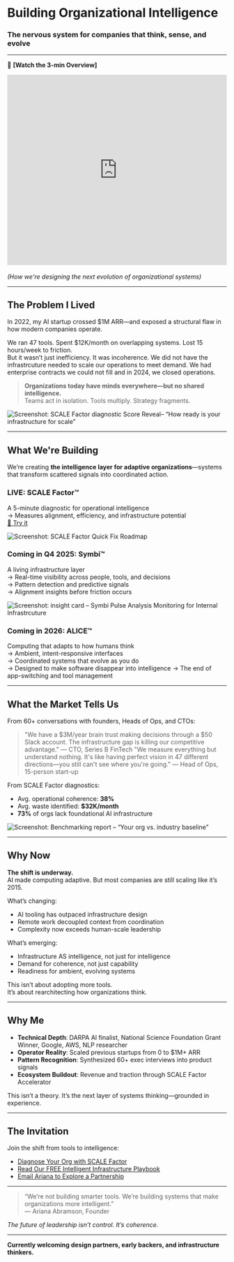 # Building Organizational Intelligence 
### The nervous system for companies that think, sense, and evolve

---

🎥 **[Watch the 3-min Overview] <div style="position: relative; padding-bottom: 86.53846153846155%; height: 0;"><iframe src="https://www.loom.com/embed/583c995397264bd69f55ab7bbc2c7d30?sid=0dbe35e7-0591-4f37-ac31-e207164f57e9" frameborder="0" webkitallowfullscreen mozallowfullscreen allowfullscreen style="position: absolute; top: 0; left: 0; width: 100%; height: 100%;"></iframe></div>**  
*(How we're designing the next evolution of organizational systems)*

---

## The Problem I Lived

In 2022, my AI startup crossed $1M ARR—and exposed a structural flaw in how modern companies operate.

We ran 47 tools. Spent $12K/month on overlapping systems. Lost 15 hours/week to friction.  
But it wasn’t just inefficiency. It was incoherence. We did not have the infrastrcuture needed to scale our operations to meet demand. We had enterprise contracts we could not fill and in 2024, we closed operations. 

> **Organizations today have minds everywhere—but no shared intelligence.**  
> Teams act in isolation. Tools multiply. Strategy fragments.

![Screenshot: SCALE Factor diagnostic Score Reveal– “How ready is your infrastructure for scale”](./screenshots/scalefactor-1.png)

---

## What We're Building

We’re creating **the intelligence layer for adaptive organizations**—systems that transform scattered signals into coordinated action.

### LIVE: SCALE Factor™  
A 5-minute diagnostic for operational intelligence  
→ Measures alignment, efficiency, and infrastructure potential  
[🔗 Try it](https://scalefactor.nadis.ai)

![Screenshot: SCALE Factor Quick Fix Roadmap](./screenshots/scalefactor-2.png)

### Coming in Q4 2025: Symbi™  
A living infrastructure layer  
→ Real-time visibility across people, tools, and decisions  
→ Pattern detection and predictive signals  
→ Alignment insights before friction occurs

![Screenshot: insight card – Symbi Pulse Analysis Monitoring for Internal Infrastrcuture](./screenshots/symbi-screenshot.png)

### Coming in 2026: ALICE™  
Computing that adapts to how humans think  
→ Ambient, intent-responsive interfaces  
→ Coordinated systems that evolve as you do  
→ Designed to make software disappear into intelligence
→ The end of app-switching and tool management

---

## What the Market Tells Us

From 60+ conversations with founders, Heads of Ops, and CTOs:

> "We have a $3M/year brain trust making decisions through a $50 Slack account. The infrastructure gap is killing our competitive advantage." 
> — CTO, Series B FinTech
> "We measure everything but understand nothing. It's like having perfect vision in 47 different directions—you still can't see where you're going."
> — Head of Ops, 15-person start-up


From SCALE Factor diagnostics:
- Avg. operational coherence: **38%**  
- Avg. waste identified: **$32K/month**  
- **73%** of orgs lack foundational AI infrastructure

![Screenshot: Benchmarking report – “Your org vs. industry baseline”](./screenshots/scalefactor-3.png)

---

## Why Now

**The shift is underway.**  
AI made computing adaptive. But most companies are still scaling like it’s 2015.

What’s changing:
- AI tooling has outpaced infrastructure design  
- Remote work decoupled context from coordination  
- Complexity now exceeds human-scale leadership

What’s emerging:
- Infrastructure AS intelligence, not just for intelligence 
- Demand for coherence, not just capability  
- Readiness for ambient, evolving systems

This isn’t about adopting more tools.  
It’s about rearchitecting how organizations think.

---

## Why Me

- **Technical Depth**: DARPA AI finalist, National Science Foundation Grant Winner, Google, AWS, NLP researcher  
- **Operator Reality**: Scaled previous startups from 0 to $1M+ ARR  
- **Pattern Recognition**: Synthesized 60+ exec interviews into product signals  
- **Ecosystem Buildout**: Revenue and traction through SCALE Factor Accelerator

This isn’t a theory. It’s the next layer of systems thinking—grounded in experience.

---

## The Invitation

Join the shift from tools to intelligence:  
- [Diagnose Your Org with SCALE Factor](https://scalefactor.nadis.ai)  
- [Read Our FREE Intelligent Infrastructure Playbook](https://aiwithari.gitbook.io/intelligent-infrastructure/)  
- [Email Ariana to Explore a Partnership](mailto:ariana.abramson@gmail.com)

---

> “We’re not building smarter tools. We’re building systems that make organizations more intelligent.”  
> — Ariana Abramson, Founder

*The future of leadership isn’t control. It’s coherence.*

---

**Currently welcoming design partners, early backers, and infrastructure thinkers.**
